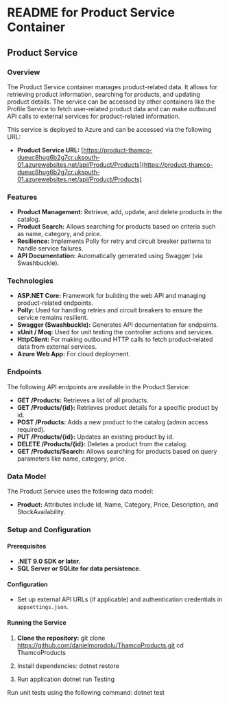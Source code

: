 # **README for Product Service Container**

## **Product Service**

### **Overview**

The Product Service container manages product-related data. It allows for retrieving product information, searching for products, and updating product details. The service can be accessed by other containers like the Profile Service to fetch user-related product data and can make outbound API calls to external services for product-related information.

This service is deployed to Azure and can be accessed via the following URL:
- **Product Service URL:** [https://product-thamco-dueuc8hug6b2g7cr.uksouth-01.azurewebsites.net/api/Product/Products](https://product-thamco-dueuc8hug6b2g7cr.uksouth-01.azurewebsites.net/api/Product/Products)

### **Features**
- **Product Management:** Retrieve, add, update, and delete products in the catalog.
- **Product Search:** Allows searching for products based on criteria such as name, category, and price.
- **Resilience:** Implements Polly for retry and circuit breaker patterns to handle service failures.
- **API Documentation:** Automatically generated using Swagger (via Swashbuckle).

### **Technologies**
- **ASP.NET Core:** Framework for building the web API and managing product-related endpoints.
- **Polly:** Used for handling retries and circuit breakers to ensure the service remains resilient.
- **Swagger (Swashbuckle):** Generates API documentation for endpoints.
- **xUnit / Moq:** Used for unit testing the controller actions and services.
- **HttpClient:** For making outbound HTTP calls to fetch product-related data from external services.
- **Azure Web App:** For cloud deployment.

### **Endpoints**

The following API endpoints are available in the Product Service:
- **GET /Products:** Retrieves a list of all products.
- **GET /Products/{id}:** Retrieves product details for a specific product by id.
- **POST /Products:** Adds a new product to the catalog (admin access required).
- **PUT /Products/{id}:** Updates an existing product by id.
- **DELETE /Products/{id}:** Deletes a product from the catalog.
- **GET /Products/Search:** Allows searching for products based on query parameters like name, category, price.

### **Data Model**

The Product Service uses the following data model:
- **Product:** Attributes include Id, Name, Category, Price, Description, and StockAvailability.

### **Setup and Configuration**

#### **Prerequisites**
- **.NET 9.0 SDK or later.**
- **SQL Server or SQLite for data persistence.**

#### **Configuration**
- Set up external API URLs (if applicable) and authentication credentials in `appsettings.json`.

#### **Running the Service**
1. **Clone the repository:**
git clone https://github.com/danielmorodolu/ThamcoProducts.git
cd ThamcoProducts

2.	Install dependencies:
    	dotnet restore
3. Run application
        dotnet run
Testing

Run unit tests using the following command:
dotnet test